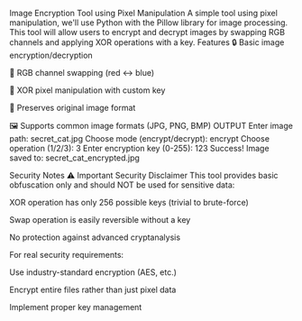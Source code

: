 Image Encryption Tool using Pixel Manipulation
A simple tool using pixel manipulation, we'll use Python with the Pillow library for image processing. This tool will allow users to encrypt and decrypt images by swapping RGB channels and applying XOR operations with a key.
Features
🔒 Basic image encryption/decryption

🎨 RGB channel swapping (red ↔ blue)

🔑 XOR pixel manipulation with custom key

💾 Preserves original image format

🖼️ Supports common image formats (JPG, PNG, BMP)
OUTPUT
Enter image path: secret_cat.jpg
Choose mode (encrypt/decrypt): encrypt
Choose operation (1/2/3): 3
Enter encryption key (0-255): 123
Success! Image saved to: secret_cat_encrypted.jpg

Security Notes
⚠️ Important Security Disclaimer
This tool provides basic obfuscation only and should NOT be used for sensitive data:

XOR operation has only 256 possible keys (trivial to brute-force)

Swap operation is easily reversible without a key

No protection against advanced cryptanalysis

For real security requirements:

Use industry-standard encryption (AES, etc.)

Encrypt entire files rather than just pixel data

Implement proper key management
